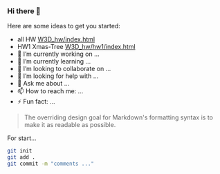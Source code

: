 ### Hi there 👋
<!--
**MelissaLuoo/MelissaLuoo** is a ✨ _special_ ✨ repository because its `README.md` (this file) appears on your GitHub profile.
-->
Here are some ideas to get you started:

- all HW [W3D_hw/index.html](W3D_hw/index.html)
- HW1 Xmas-Tree [W3D_hw/hw1/index.html](W3D_hw/hw1/index.html)
- 🔭 I’m currently working on ...
- 🌱 I’m currently learning ...
- 👯 I’m looking to collaborate on ...
- 🤔 I’m looking for help with ...
- 💬 Ask me about ...
- 📫 How to reach me: ...
- ⚡ Fun fact: ...

> The overriding design goal for Markdown's
> formatting syntax is to make it as readable
> as possible.

For start...
```sh
git init
git add .
git commit -m "comments ..."
```
